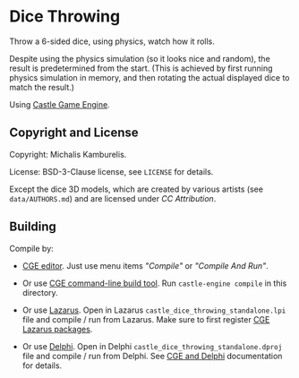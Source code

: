 # Dice Throwing

Throw a 6-sided dice, using physics, watch how it rolls.

Despite using the physics simulation (so it looks nice and random), the result is predetermined from the start. (This is achieved by first running physics simulation in memory, and then rotating the actual displayed dice to match the result.)

Using [Castle Game Engine](https://castle-engine.io/).

## Copyright and License

Copyright: Michalis Kamburelis.

License: BSD-3-Clause license, see `LICENSE` for details.

Except the dice 3D models, which are created by various artists (see `data/AUTHORS.md`) and are licensed under _CC Attribution_.

## Building

Compile by:

- [CGE editor](https://castle-engine.io/editor). Just use menu items _"Compile"_ or _"Compile And Run"_.

- Or use [CGE command-line build tool](https://castle-engine.io/build_tool). Run `castle-engine compile` in this directory.

- Or use [Lazarus](https://www.lazarus-ide.org/). Open in Lazarus `castle_dice_throwing_standalone.lpi` file and compile / run from Lazarus. Make sure to first register [CGE Lazarus packages](https://castle-engine.io/lazarus).

- Or use [Delphi](https://www.embarcadero.com/products/Delphi). Open in Delphi `castle_dice_throwing_standalone.dproj` file and compile / run from Delphi. See [CGE and Delphi](https://castle-engine.io/delphi) documentation for details.